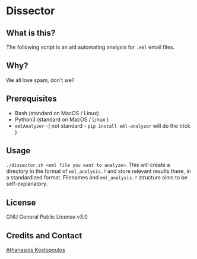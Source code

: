 # Dissector

## What is this?
The following script is an aid automating analysis for `.eml` email files.
## Why?
We all love spam, don't we?
## Prerequisites
- Bash (standard on MacOS / Linux)
- Python3 (standard on MacOS / Linux )
- `emlAnalyzer` -( not standard - `pip install eml-analyzer` will do the trick )
## Usage
`./dissector.sh <eml file you want to analyze>`.
This will create a directory in the format of `eml_analysis.?` and store relevant results there, in a standardized format.
Filenames and `eml_analysis.?` structure aims to be self-explanatory.
## License
GNU General Public License v3.0
## Credits and Contact
[Athanasios Kostopoulos](mailto:athanasios@akostopoulos.com)
